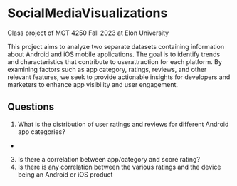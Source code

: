 # SocialMediaVisualizations
Class project of MGT 4250 Fall 2023 at Elon University

This project aims to analyze two separate datasets containing information about Android and iOS mobile applications. The goal is to identify trends and characteristics that contribute to userattraction for each platform. By examining factors such as app category, ratings, reviews, and other relevant features, we seek to provide actionable insights for developers and marketers to enhance app visibility and user engagement.

## Questions
1) What is the distribution of user ratings and reviews for different Android app categories?
  - 
3) Is there a correlation between app/category and score rating?
4) Is there is any correlation between the various ratings and the device being an Android or iOS product
